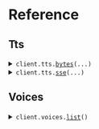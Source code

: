 # Reference
## Tts
<details><summary><code>client.tts.<a href="src/respeecher/tts/client.py">bytes</a>(...)</code></summary>
<dl>
<dd>

#### 📝 Description

<dl>
<dd>

<dl>
<dd>

The easiest way to generate text-to-speech audio. Not suitable for latency-sensitive applications.
</dd>
</dl>
</dd>
</dl>

#### 🔌 Usage

<dl>
<dd>

<dl>
<dd>

```python
from respeecher import Respeecher

client = Respeecher(
    api_key="YOUR_API_KEY",
)
client.tts.bytes(
    transcript="Hello, World!",
    voice={"id": "samantha"},
)

```
</dd>
</dl>
</dd>
</dl>

#### ⚙️ Parameters

<dl>
<dd>

<dl>
<dd>

**transcript:** `str` — Text for narration.
    
</dd>
</dl>

<dl>
<dd>

**voice:** `VoiceParams` — Voice for narration.
    
</dd>
</dl>

<dl>
<dd>

**output_format:** `typing.Optional[OutputFormatParams]` — Audio format specification.
    
</dd>
</dl>

<dl>
<dd>

**request_options:** `typing.Optional[RequestOptions]` — Request-specific configuration. You can pass in configuration such as `chunk_size`, and more to customize the request and response.
    
</dd>
</dl>
</dd>
</dl>


</dd>
</dl>
</details>

<details><summary><code>client.tts.<a href="src/respeecher/tts/client.py">sse</a>(...)</code></summary>
<dl>
<dd>

#### 📝 Description

<dl>
<dd>

<dl>
<dd>

Stream text-to-speech audio as JSONL (JSON lines) objects over HTTP. A less performant alternative to WebSockets, without text input streaming.
</dd>
</dl>
</dd>
</dl>

#### 🔌 Usage

<dl>
<dd>

<dl>
<dd>

```python
from respeecher import Respeecher

client = Respeecher(
    api_key="YOUR_API_KEY",
)
response = client.tts.sse(
    transcript="Hello, World!",
    voice={"id": "samantha"},
)
for chunk in response.data:
    yield chunk

```
</dd>
</dl>
</dd>
</dl>

#### ⚙️ Parameters

<dl>
<dd>

<dl>
<dd>

**transcript:** `str` — Text for narration.
    
</dd>
</dl>

<dl>
<dd>

**voice:** `VoiceParams` — Voice for narration.
    
</dd>
</dl>

<dl>
<dd>

**output_format:** `typing.Optional[StreamingOutputFormatParams]` — Audio format specification.
    
</dd>
</dl>

<dl>
<dd>

**request_options:** `typing.Optional[RequestOptions]` — Request-specific configuration.
    
</dd>
</dl>
</dd>
</dl>


</dd>
</dl>
</details>

## Voices
<details><summary><code>client.voices.<a href="src/respeecher/voices/client.py">list</a>()</code></summary>
<dl>
<dd>

#### 📝 Description

<dl>
<dd>

<dl>
<dd>

List of available voices with IDs and metadata.
</dd>
</dl>
</dd>
</dl>

#### 🔌 Usage

<dl>
<dd>

<dl>
<dd>

```python
from respeecher import Respeecher

client = Respeecher(
    api_key="YOUR_API_KEY",
)
client.voices.list()

```
</dd>
</dl>
</dd>
</dl>

#### ⚙️ Parameters

<dl>
<dd>

<dl>
<dd>

**request_options:** `typing.Optional[RequestOptions]` — Request-specific configuration.
    
</dd>
</dl>
</dd>
</dl>


</dd>
</dl>
</details>

